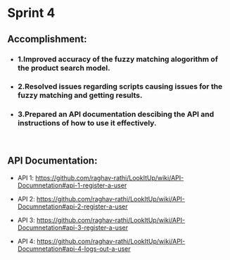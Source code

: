 # Sprint 4

## Accomplishment:
- ### 1.Improved accuracy of the fuzzy matching alogorithm of the product search model. </br>
- ### 2.Resolved issues regarding scripts causing issues for the fuzzy matching and getting results. </br>
- ### 3.Prepared an API documentation descibing the API and instructions of how to use it effectively. </br>
</br>
 
## API Documentation: 

- API 1: https://github.com/raghav-rathi/LookItUp/wiki/API-Documnetation#api-1-register-a-user

- API 2: https://github.com/raghav-rathi/LookItUp/wiki/API-Documnetation#api-2-register-a-user

- API 3: https://github.com/raghav-rathi/LookItUp/wiki/API-Documnetation#api-3-register-a-user

- API 4: https://github.com/raghav-rathi/LookItUp/wiki/API-Documnetation#api-4-logs-out-a-user
